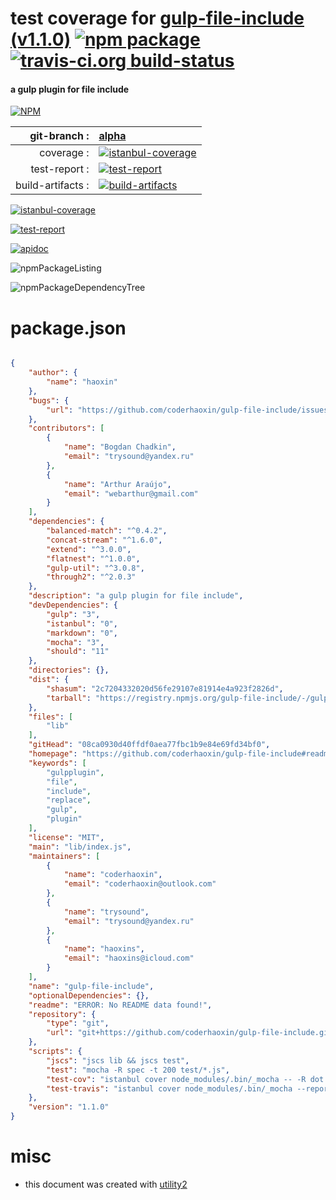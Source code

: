 # test coverage for  [gulp-file-include (v1.1.0)](https://github.com/coderhaoxin/gulp-file-include#readme)  [![npm package](https://img.shields.io/npm/v/npmtest-gulp-file-include.svg?style=flat-square)](https://www.npmjs.org/package/npmtest-gulp-file-include) [![travis-ci.org build-status](https://api.travis-ci.org/npmtest/node-npmtest-gulp-file-include.svg)](https://travis-ci.org/npmtest/node-npmtest-gulp-file-include)
#### a gulp plugin for file include

[![NPM](https://nodei.co/npm/gulp-file-include.png?downloads=true)](https://www.npmjs.com/package/gulp-file-include)

| git-branch : | [alpha](https://github.com/npmtest/node-npmtest-gulp-file-include/tree/alpha)|
|--:|:--|
| coverage : | [![istanbul-coverage](https://npmtest.github.io/node-npmtest-gulp-file-include/build/coverage.badge.svg)](https://npmtest.github.io/node-npmtest-gulp-file-include/build/coverage.html/index.html)|
| test-report : | [![test-report](https://npmtest.github.io/node-npmtest-gulp-file-include/build/test-report.badge.svg)](https://npmtest.github.io/node-npmtest-gulp-file-include/build/test-report.html)|
| build-artifacts : | [![build-artifacts](https://npmtest.github.io/node-npmtest-gulp-file-include/glyphicons_144_folder_open.png)](https://github.com/npmtest/node-npmtest-gulp-file-include/tree/gh-pages/build)|

[![istanbul-coverage](https://npmtest.github.io/node-npmtest-gulp-file-include/build/screenCapture.buildCustomOrg.browser.coverage.html.png)](https://npmtest.github.io/node-npmtest-gulp-file-include/build/coverage.html/index.html)

[![test-report](https://npmtest.github.io/node-npmtest-gulp-file-include/build/screenCapture.buildCustomOrg.browser.%252Fhome%252Ftravis%252Fbuild%252Fnpmtest%252Fnode-npmtest-gulp-file-include%252Ftmp%252Fbuild%252Ftest-report.html.png)](https://npmtest.github.io/node-npmtest-gulp-file-include/build/test-report.html)

[![apidoc](https://npmdoc.github.io/node-npmdoc-gulp-file-include/build/screenCapture.buildApidoc.browser.%252Fhome%252Ftravis%252Fbuild%252Fnpmdoc%252Fnode-npmdoc-gulp-file-include%252Ftmp%252Fbuild%252Fapidoc.html.png)](https://npmdoc.github.io/node-npmdoc-gulp-file-include/build/apidoc.html)

![npmPackageListing](https://npmtest.github.io/node-npmtest-gulp-file-include/build/screenCapture.npmPackageListing.svg)

![npmPackageDependencyTree](https://npmtest.github.io/node-npmtest-gulp-file-include/build/screenCapture.npmPackageDependencyTree.svg)



# package.json

```json

{
    "author": {
        "name": "haoxin"
    },
    "bugs": {
        "url": "https://github.com/coderhaoxin/gulp-file-include/issues"
    },
    "contributors": [
        {
            "name": "Bogdan Chadkin",
            "email": "trysound@yandex.ru"
        },
        {
            "name": "Arthur Araújo",
            "email": "webarthur@gmail.com"
        }
    ],
    "dependencies": {
        "balanced-match": "^0.4.2",
        "concat-stream": "^1.6.0",
        "extend": "^3.0.0",
        "flatnest": "^1.0.0",
        "gulp-util": "^3.0.8",
        "through2": "^2.0.3"
    },
    "description": "a gulp plugin for file include",
    "devDependencies": {
        "gulp": "3",
        "istanbul": "0",
        "markdown": "0",
        "mocha": "3",
        "should": "11"
    },
    "directories": {},
    "dist": {
        "shasum": "2c7204332020d56fe29107e81914e4a923f2826d",
        "tarball": "https://registry.npmjs.org/gulp-file-include/-/gulp-file-include-1.1.0.tgz"
    },
    "files": [
        "lib"
    ],
    "gitHead": "08ca0930d40ffdf0aea77fbc1b9e84e69fd34bf0",
    "homepage": "https://github.com/coderhaoxin/gulp-file-include#readme",
    "keywords": [
        "gulpplugin",
        "file",
        "include",
        "replace",
        "gulp",
        "plugin"
    ],
    "license": "MIT",
    "main": "lib/index.js",
    "maintainers": [
        {
            "name": "coderhaoxin",
            "email": "coderhaoxin@outlook.com"
        },
        {
            "name": "trysound",
            "email": "trysound@yandex.ru"
        },
        {
            "name": "haoxins",
            "email": "haoxins@icloud.com"
        }
    ],
    "name": "gulp-file-include",
    "optionalDependencies": {},
    "readme": "ERROR: No README data found!",
    "repository": {
        "type": "git",
        "url": "git+https://github.com/coderhaoxin/gulp-file-include.git"
    },
    "scripts": {
        "jscs": "jscs lib && jscs test",
        "test": "mocha -R spec -t 200 test/*.js",
        "test-cov": "istanbul cover node_modules/.bin/_mocha -- -R dot -t 200 test/*.js",
        "test-travis": "istanbul cover node_modules/.bin/_mocha --report lcovonly -- -R dot -t 200 test/*.js"
    },
    "version": "1.1.0"
}
```



# misc
- this document was created with [utility2](https://github.com/kaizhu256/node-utility2)
